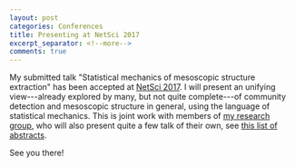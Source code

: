 ```yaml
---
layout: post
categories: Conferences
title: Presenting at NetSci 2017
excerpt_separator: <!--more-->
comments: true
---
```


My submitted talk "Statistical mechanics of mesoscopic structure extraction" has been accepted at [NetSci 
2017](www.netsci2017.net). I will present an unifying view---already explored by many, but not quite complete---of community 
detection and mesoscopic structure in general, using the language of statistical mechanics.
This is joint work with members of [my research group](www.dynamica.phy.ulaval.ca), who will also present quite a few talk 
of their own, see [this list of abstracts](http://www.dynamica.phy.ulaval.ca/index.php?id=conferences).
<!--more-->
See you there!
